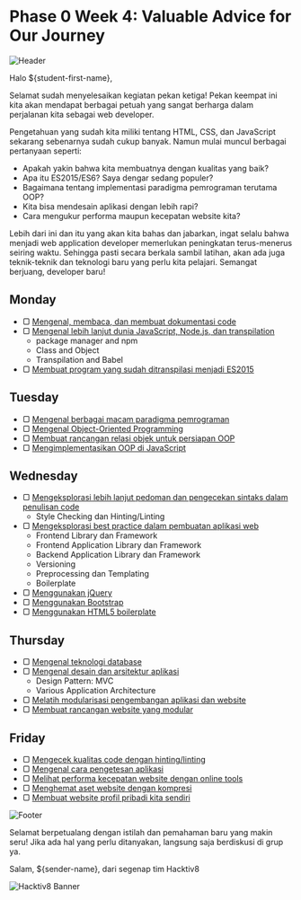# Phase 0 Week 4: Valuable Advice for Our Journey

![Header](images/header.png)

Halo ${student-first-name},

Selamat sudah menyelesaikan kegiatan pekan ketiga! Pekan keempat ini kita akan mendapat berbagai petuah yang sangat berharga dalam perjalanan kita sebagai web developer.

Pengetahuan yang sudah kita miliki tentang HTML, CSS, dan JavaScript sekarang sebenarnya sudah cukup banyak. Namun mulai muncul berbagai pertanyaan seperti:

- Apakah yakin bahwa kita membuatnya dengan kualitas yang baik?
- Apa itu ES2015/ES6? Saya dengar sedang populer?
- Bagaimana tentang implementasi paradigma pemrograman terutama OOP?
- Kita bisa mendesain aplikasi dengan lebih rapi?
- Cara mengukur performa maupun kecepatan website kita?

Lebih dari ini dan itu yang akan kita bahas dan jabarkan, ingat selalu bahwa menjadi web application developer memerlukan peningkatan terus-menerus seiring waktu. Sehingga pasti secara berkala sambil latihan, akan ada juga teknik-teknik dan teknologi baru yang perlu kita pelajari. Semangat berjuang, developer baru!

## Monday

- ▢ [Mengenal, membaca, dan membuat dokumentasi code](./code-documentation.md)
- ▢ [Mengenal lebih lanjut dunia JavaScript, Node.js, dan transpilation](./js-world.md)
  - package manager and npm
  - Class and Object
  - Transpilation and Babel
- ▢ [Membuat program yang sudah ditranspilasi menjadi ES2015](./js-transpiled.md)

## Tuesday

- ▢ [Mengenal berbagai macam paradigma pemrograman](./programming-paradigm.md)
- ▢ [Mengenal Object-Oriented Programming](./oop-basics.md)
- ▢ [Membuat rancangan relasi objek untuk persiapan OOP](./oop-design.md)
- ▢ [Mengimplementasikan OOP di JavaScript](./oop-implementation.md)

## Wednesday

- ▢ [Mengeksplorasi lebih lanjut pedoman dan pengecekan sintaks dalam penulisan code](./syntax-checking.md)
  - Style Checking dan Hinting/Linting
- ▢ [Mengeksplorasi best practice dalam pembuatan aplikasi web](./best-practice.md)
  - Frontend Library dan Framework
  - Frontend Application Library dan Framework
  - Backend Application Library dan Framework
  - Versioning
  - Preprocessing dan Templating
  - Boilerplate
- ▢ [Menggunakan jQuery](./jquery.md)
- ▢ [Menggunakan Bootstrap](./bootstrap.md)
- ▢ [Menggunakan HTML5 boilerplate](./html5-boilerplate.md)

## Thursday

- ▢ [Mengenal teknologi database](./database.md)
- ▢ [Mengenal desain dan arsitektur aplikasi](./app-design-architecture.md)
  - Design Pattern: MVC
  - Various Application Architecture
- ▢ [Melatih modularisasi pengembangan aplikasi dan website](./modularization.md)
- ▢ [Membuat rancangan website yang modular](./modular-design.md)

## Friday

- ▢ [Mengecek kualitas code dengan hinting/linting](./hinting-linting.md)
- ▢ [Mengenal cara pengetesan aplikasi](./testing.md)
- ▢ [Melihat performa kecepatan website dengan online tools](./website-speed.md)
- ▢ [Menghemat aset website dengan kompresi](./assets-compression.md)
- ▢ [Membuat website profil pribadi kita sendiri](./website-profile.md)

![Footer](images/footer.png)

Selamat berpetualang dengan istilah dan pemahaman baru yang makin seru!
Jika ada hal yang perlu ditanyakan, langsung saja berdiskusi di grup ya.

Salam,
${sender-name}, dari segenap tim Hacktiv8

![Hacktiv8 Banner](images/hacktiv8-banner.png)
